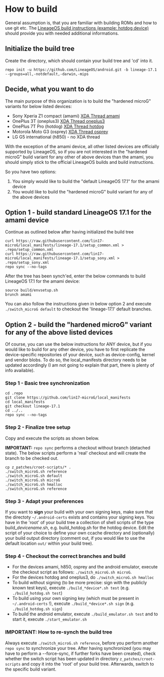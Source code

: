 # How to build
General assumption is, that you are familiar with building ROMs and how to use git etc.
The [LineageOS build instructions (example: hotdog device)](https://wiki.lineageos.org/devices/hotdog/build) should provide you with needed additional informations. 

## Initialize the build tree
Create the directory, which should contain your build tree and 'cd' into it.
```Shell session
repo init -u https://github.com/LineageOS/android.git -b lineage-17.1 --groups=all,-notdefault,-darwin,-mips
```

## Decide, what you want to do
The main purpose of this organization is to build the "hardened microG" variants for below listed devices:
- Sony Xperia Z1 compact (amami) [XDA Thread amami](https://forum.xda-developers.com/t/rom-unofficial-10-0-signed-ota-lineage-os-17-1-for-xperia-z1-compact.4007983/)
- OnePlus 3T (oneplus3) [XDA Thread oneplus3](https://forum.xda-developers.com/t/rom-unofficial-10-0-microg-signed-hardened-lineageos-17-1-oneplus-3-3t.4219383/)
- OnePlus 7T Pro (hotdog) [XDA Thread hotdog](https://forum.xda-developers.com/t/rom-unofficial-10-0-microg-signed-hardened-lineageos-17-1-oneplus-7t-pro.4222945/)
- Motorola Moto G3 (osprey) [XDA Thread osprey](https://forum.xda-developers.com/t/rom-unofficial-10-0-0-microg-signed-lineageos-17-1-for-motorola-g3-osprey.4218515/)
- LG G5 international (h850) - no XDA thread

With the exception of the amami device, all other listed devices are officially supported by LineageOS, so if you are not interested in the "hardened microG" 
build variant for any other of above devices than the amami, you should simply stick to the official LineageOS builds and build instructions. 

So you have two options:
1. You simply would like to build the "default LineageOS 17.1" for the amami device
2. You would like to build the "hardened microG" build variant for any of the above devices

## Option 1 - build standard LineageOS 17.1 for the amami device
Continue as outlined below after having initialized the build tree
```Shell session
curl https://raw.githubusercontent.com/lin17-microG/local_manifests/lineage-17.1/setup_common.xml > .repo/setup_common.xml
curl https://raw.githubusercontent.com/lin17-microG/local_manifests/lineage-17.1/setup_sony.xml > .repo/setup_sony.xml
repo sync --no-tags
```
After the tree has been synch'ed, enter the below commands to build LineageOS 17.1 for the amami device:
```Shell session
source build/envsetup.sh
brunch amami
```
You can also follow the instructions given in below option 2 and execute `./switch_microG default` to checkout the 'lineage-17.1' default branches.

## Option 2 - build the "hardened microG" variant for any of the above listed devices
Of course, you can use the below instructions for ANY device, but if you would like to build for any other device, 
you have to first replicate the device-specific repositories of your device, such as device-config, kernel and vendor blobs. 
To do so, the local_manifests directory needs to be updated accordingly (I am not going to explain that part, there is plenty of info available).

### Step 1 - Basic tree synchronization
```Shell session
cd .repo
git clone https://github.com/lin17-microG/local_manifests 
cd local_manifests 
git checkout lineage-17.1
cd ../.. 
repo sync --no-tags
```

### Step 2 - Finalize tree setup
Copy and execute the scripts as shown below. 

**IMPORTANT:** `repo sync` performs a checkout without branch (detached state). 
The below scripts perform a 'real' checkout and will create the branch to be checked out. 
```Shell session
cp z_patches/croot-scripts/* .
./switch_microG.sh reference
./switch_microG.sh default
./switch_microG.sh microG
./switch_microG.sh hmalloc
./switch_microG.sh reference
```

### Step 3 - Adapt your preferences
If you want to **sign** your build with your own signing keys, make sure that the directoty `~/.android-certs` exists and contains your signing keys.
You have in the 'root' of your build tree a collection of shell scripts of the type build_*devicename*.sh, e.g. build_hotdog.sh for the hotdog device.
Edit the script of your choice to define your own ccache directory and (optionally) your build output directory (comment out, if you would like to use 
the default location `out/` within your build tree).

### Step 4 - Checkout the correct branches and build
- For the devices amami, h850, osprey and the android emulator, execute the checkout script as follows: `./switch_microG.sh microG`.
- For the devices hotdog and oneplus3, do `./switch_microG.sh hmalloc`
- To build without signing (to be more precise: sign with the publicly known test keys), execute `./build_*device*.sh test` (e.g. `./build_hotdog.sh test`)
- To build using your own signing key (which must be present in `~/.android-certs` !), execute `./build_*device*.sh sign` (e.g. `./build_hotdog.sh sign`)
- To build the android emulator, execute `./build_emulator.sh test` and to start it, execute `./start_emulator.sh`

### IMPORTANT: How to re-synch the build tree
Always execute `./switch_microG.sh reference`, before you perform another `repo sync` to synchronize your tree.
After having synchronized (you may have to perform a --force-sync, if further forks have been created), check whether the switch script has been updated in directory `z_patches/croot-scripts` and copy it into the 'root' of your build tree. Afterwards, switch to the specific build variant. 








